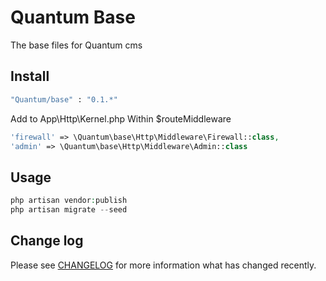# Quantum Base

The base files for Quantum cms

## Install

``` bash
"Quantum/base" : "0.1.*"
```
Add to App\Http\Kernel.php
Within $routeMiddleware
``` php
'firewall' => \Quantum\base\Http\Middleware\Firewall::class,
'admin' => \Quantum\base\Http\Middleware\Admin::class
```

## Usage

``` php
php artisan vendor:publish
php artisan migrate --seed
```

## Change log

Please see [CHANGELOG](CHANGELOG.md) for more information what has changed recently.

